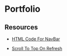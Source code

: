 # Portfolio
<h2>Resources</h2>

- <a href="https://www.w3schools.com/howto/howto_js_sidenav.asp">HTML Code For NavBar</a>

- <a href="https://stackoverflow.com/questions/3664381/ force-page-scroll-position-to-top-at-page-refresh-in-html by Alex Having Fun">Scroll To Top On Refresh <a>

